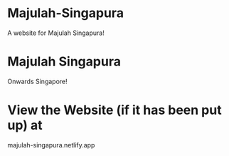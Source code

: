 # Majulah-Singapura
A website for Majulah Singapura!


# Majulah Singapura
Onwards Singapore!

# View the Website (if it has been put up) at
majulah-singapura.netlify.app
